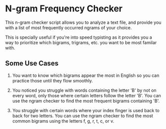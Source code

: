 # N-gram Frequency Checker

This n-gram checker script allows you to analyze a text file, and provide you with a list of most frequently occurred ngrams of your choice.

This is specially useful if you're into speed typisting as it provides you a way to prioritize which bigrams, trigrams, etc. you want to be most familar with.

## Some Use Cases

1. You want to know which bigrams appear the most in English so you can practice those until they flow smoothly.

2. You noticed you struggle with words containing the letter 'B' by not on every word, only those where certain letters follow the letter 'B'. You can use the ngram checker to find the most frequent bigrams containing 'B'.

3. You struggle with certain words where your index finger is used back to back for two letters. You can use the ngram checker to find the most common bigrams using the letters f, g, r, t, c, or v.
